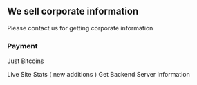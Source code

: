 ## We sell corporate information

Please contact us for getting corporate information

### Payment 

Just Bitcoins

Live Site Stats ( new additions )
Get Backend Server Information
<!-- This is just a CTF site , dont take things seriously --> 
